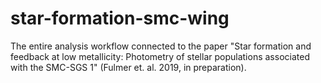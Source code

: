 # star-formation-smc-wing
The entire analysis workflow connected to the paper "Star formation and feedback at low metallicity: Photometry of stellar populations associated with the SMC-SGS 1" (Fulmer et. al. 2019, in preparation).
